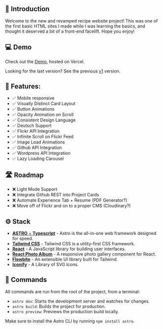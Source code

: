 ## 👋 Introduction

Welcome to the new and revamped recipe website project! This was one of the first basic HTML sites I made while I was learning the basics, and thought it deserved a bit of a front-end facelift. Hope you enjoy!

## 💻 Demo

Check out the [Demo](https://liambsullivan.com), hosted on Vercel.

Looking for the last version? See the previous [v1](https://v1.liambsullivan.com) version.

## 💪 Features:
    
- ✅ Mobile responsive
- ✅ Visually Distinct Card Layout
- ✅ Button Animations
- ✅ Opacity Animation on Scroll
- ✅ Consistent Design Language
- ✅ Deutsch Support
- ✅ Flickr API Integration
- ✅ Infinite Scroll on Flickr Feed
- ✅ Image Load Animations
- ✅ Github API Integration
- ✅ Wordpress API Integration
- ✅ Lazy Loading Carousel

## 🛣️ Roadmap

- ❌ Light Mode Support
- ❌ Integrate Github REST into Project Cards
- ❌ Automate Experience Tab + Resume (PDF Generator?)
- ❌ Move off of Flickr and on to a proper CMS (Cloudinary?)

## ⚙️ Stack

- [**ASTRO** + **Typescript**](https://astro.build/) - Astro is the all-in-one web framework designed for speed.
- [**Tailwind CSS**](https://tailwindcss.com/) - Tailwind CSS is a utility-first CSS framework.
- [**React**](https://react.dev) - A JavaScript library for building user interfaces.
- [**React Photo Album**](https://react-photo-album.com/) - A responsive photo gallery component for React.
- [**Flowbite**](https://flowbite.com/) - An extensible UI library built for Tailwind.
- [**Iconify**](https://iconify.design) - A Library of SVG Icons.

## 🧞 Commands

All commands are run from the root of the project, from a terminal:

- `astro dev`: Starts the development server and watches for changes.
- `astro build`: Builds the project for production.
- `astro preview`: Previews the production build locally.

Make sure to install the Astro CLI by running `npm install astro`.
